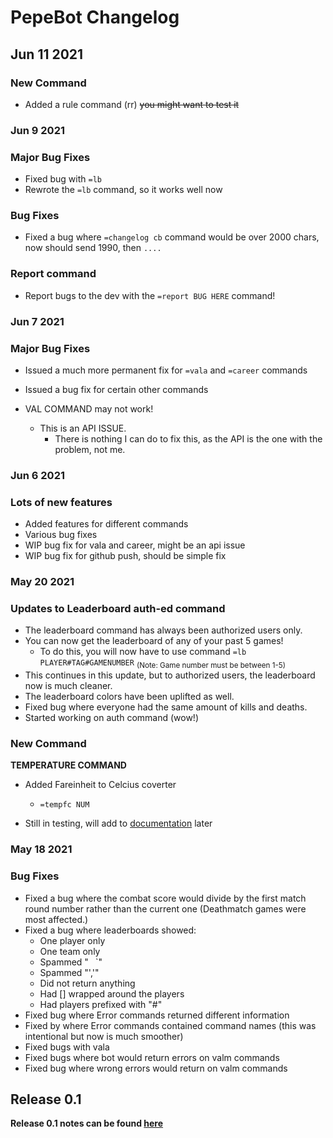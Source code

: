 # PepeBot Changelog

## Jun 11 2021

### New Command

- Added a rule command (rr) ~~you might want to test it~~

### Jun 9 2021

### Major Bug Fixes

- Fixed bug with ``=lb``
- Rewrote the ``=lb`` command, so it works well now

### Bug Fixes

- Fixed a bug where ``=changelog cb`` command would be over 2000 chars, now should send 1990, then ``....``

### Report command

- Report bugs to the dev with the ``=report BUG HERE`` command!

### Jun 7 2021

### Major Bug Fixes

- Issued a much more permanent fix for ``=vala`` and ``=career`` commands
- Issued a bug fix for certain other commands

- VAL COMMAND may not work!
    - This is an API ISSUE.
        - There is nothing I can do to fix this, as the API is the one with the problem, not me.


### Jun 6 2021

### Lots of new features

- Added features for different commands
- Various bug fixes
- WIP bug fix for vala and career, might be an api issue
- WIP bug fix for github push, should be simple fix

### May 20 2021

### Updates to Leaderboard auth-ed command

- The leaderboard command has always been authorized users only.
- You can now get the leaderboard of any of your past 5 games! 
    - To do this, you will now have to use command ``=lb PLAYER#TAG#GAMENUMBER`` 
    <sub>(Note: Game number must be between 1-5)</sub>
- This continues in this update, but to authorized users, the leaderboard now is much cleaner.
- The leaderboard colors have been uplifted as well.
- Fixed bug where everyone had the same amount of kills and deaths.
- Started working on auth command (wow!)

### New Command

**TEMPERATURE COMMAND** 

- Added Fareinheit to Celcius coverter 
    - ``=tempfc NUM``

- Still in testing, will add to [documentation](./commands.md) later

### May 18 2021

### Bug Fixes

- Fixed a bug where the combat score would divide by the first match round number rather than the current one (Deathmatch games were most affected.)
- Fixed a bug where leaderboards showed:
    - One player only
    - One team only
    - Spammed "` ` `"
    - Spammed "','"
    - Did not return anything
    - Had [] wrapped around the players
    - Had players prefixed with "#"
- Fixed bug where Error commands returned different information
- Fixed by where Error commands contained command names (this was intentional but now is much smoother)
- Fixed bugs with vala
- Fixed bugs where bot would return errors on valm commands
- Fixed bug where wrong errors would return on valm commands

## Release 0.1

**Release 0.1 notes can be found [here](https://github.com/5late/Pepe-Bot/releases/tag/v0.1)**
